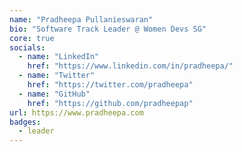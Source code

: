 ```yaml
---
name: "Pradheepa Pullanieswaran"
bio: "Software Track Leader @ Women Devs SG"
core: true
socials:
  - name: "LinkedIn"
    href: "https://www.linkedin.com/in/pradheepa/"
  - name: "Twitter"
    href: "https://twitter.com/pradheepa"
  - name: "GitHub"
    href: "https://github.com/pradheepap"
url: https://www.pradheepa.com
badges: 
  - leader
---
```

